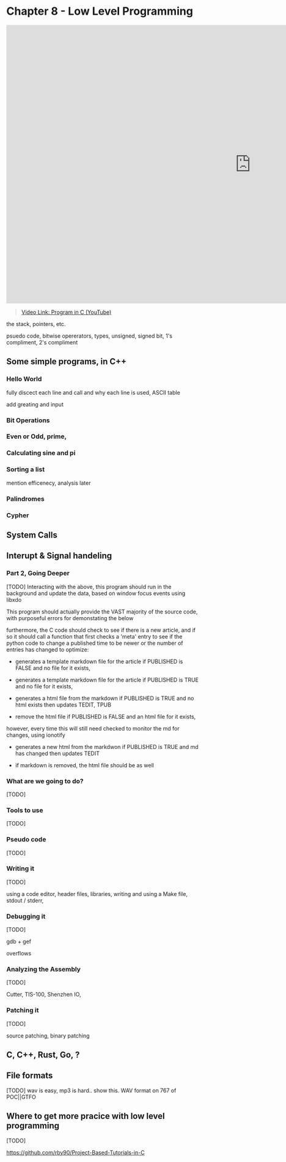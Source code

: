 

# Chapter 8 - Low Level Programming

<iframe width="1277" height="727" src="https://www.youtube.com/embed/Snr113r5ocY?list=FLFMnqfaTa1se1LfbCB3peJQ" frameborder="0" allow="accelerometer; autoplay; encrypted-media; gyroscope; picture-in-picture" allowfullscreen></iframe>

> [Video Link: Program in C (YouTube)](https://www.youtube.com/watch?v=Snr113r5ocY&list=FLFMnqfaTa1se1LfbCB3peJQ&index=126)

the stack, pointers, etc.

psuedo code, bitwise opererators, types, unsigned, signed bit, 1's compliment, 2's compliment

## Some simple programs, in C++


### Hello World

fully discect each line and call and why each line is used, ASCII table

add greating and input

### Bit Operations

### Even or Odd, prime,

### Calculating sine and pi

### Sorting a list

mention efficenecy, analysis later

### Palindromes

### Cypher

## System Calls

## Interupt & Signal handeling

### Part 2, Going Deeper

[TODO] Interacting with the above, this program should run in the background and update the data, based on window focus events
using libxdo

This program should actually provide the VAST majority of the source code, with purposeful errors for demonstating the below

furthermore, the C code should check to see if there is a new article, and if so it should call a function that
first checks a 'meta' entry to see if the python code to change a published time to be newer or the number of entries has changed to optimize:

- generates a template markdown file for the article if PUBLISHED is FALSE and no file for it exists,

- generates a template markdown file for the article if PUBLISHED is TRUE and no file for it exists,

- generates a html file from the markdown if PUBLISHED is TRUE and no html exists then updates TEDIT, TPUB

- remove the html file if PUBLISHED is FALSE and an html file for it exists,

however, every time this will still need checked to monitor the md for changes, using ionotify

- generates a new html from the markdwon if PUBLISHED is TRUE and md has changed then updates TEDIT

- if markdown is removed, the html file should be as well

### What are we going to do?

[TODO]

### Tools to use

[TODO]

### Pseudo code

[TODO]

### Writing it

[TODO]

using a code editor, header files, libraries, writing and using a Make file, stdout / stderr,

### Debugging it

[TODO]

gdb + gef

overflows

### Analyzing the Assembly

[TODO]

Cutter, TIS-100, Shenzhen IO,

### Patching it

[TODO]

source patching, binary patching

## C, C++, Rust, Go, ?

## File formats

[TODO] wav is easy, mp3 is hard.. show this. WAV format on 767 of POC||GTFO

## Where to get more pracice with low level programming

[TODO]

https://github.com/rby90/Project-Based-Tutorials-in-C
